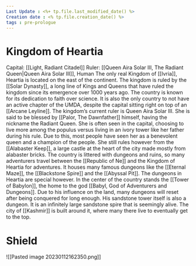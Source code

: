 ```yaml
---
Last Update : <%+ tp.file.last_modified_date() %>
Creation date : <% tp.file.creation_date() %>
tags : pre-prologue
---
```


# Kingdom of Heartia

Capital: [[Light, Radiant Citadel]] Ruler: [[Queen Aira Solar III, The Radiant Queen|Queen Aira Solar III]], Human
The only real Kingdom of [[Ivria]], Heartia is located on the east of the continent. The kingdom is ruled by the [[Solar Dynasty]], a long line of Kings and Queens that have ruled the kingdom since its emergence over 1000 years ago. The country is known for its dedication to faith over science. It is also the only country to not have an active chapter of the UMDA, despite the capital sitting right on top of an [[Arcane Leyline]].
The kingdom’s current ruler is Queen Aira Solar III. She is said to be blessed by [[Palor, The Dawnfather]] himself, having the nickname the Radiant Queen. She is often seen in the capital, choosing to live more among the populus versus living in an ivory tower like her father during his rule. Due to this, most people have seen her as a benevolent queen and a champion of the people. She still rules however from the [[Alabaster Keep]], a large castle at the heart of the city made mostly from alabaster bricks.
The country is littered with dungeons and ruins, so many adventurers travel between the [[Republic of Ne]] and the Kingdom of Heartia for adventures. It houses many famous dungeons like the [[Eternal Maze]], the [[Blackstone Spire]] and the [[Abyssal Pit]]. The dungeons in Heartia are special however. In the center of the country stands the [[Tower of Babylon]], the home to the god [[Babyl, God of Adventurers and Dungeons]]. Due to his influence on the land, many dungeons will reset after being conquered for long enough. His sandstone tower itself is also a dungeon. It is an infinitely large sandstone spire that is seemingly alive. The city of [[Kashmir]] is built around it, where many there live to eventually get to the top.

# Shield
![[Pasted image 20230112162350.png]]